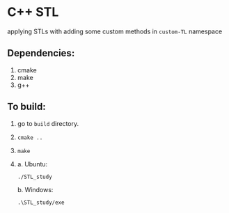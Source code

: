 # C++ STL
applying STLs with adding some custom methods in `custom-TL` namespace


## Dependencies:
1. cmake
2. make
3. g++

## To build:
1. go to `build` directory.
2. ```
   cmake ..
   ```
3. ```
   make
   ```
4.
   a. Ubuntu:
   ```
   ./STL_study
   ```
   b. Windows:
   ```
   .\STL_study/exe
   ```
